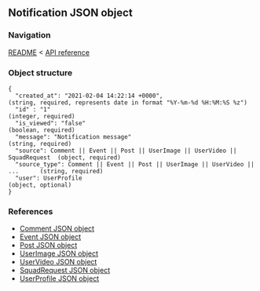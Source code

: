## Notification JSON object

### Navigation
[README](../../README.md)
<
[API reference](../api_reference.md)

### Object structure
```
{
  "created_at": "2021-02-04 14:22:14 +0000",                                    (string, required, represents date in format "%Y-%m-%d %H:%M:%S %z")
  "id" : "1"                                                                    (integer, required)
  "is_viewed": "false"                                                          (boolean, required)
  "message": "Notification message"                                             (string, required)
  "source": Comment || Event || Post || UserImage || UserVideo || SquadRequest  (object, required)
  "source_type": Comment || Event || Post || UserImage || UserVideo || ...      (string, required)
  "user": UserProfile                                                           (object, optional)
}
```

### References
- [Comment JSON object](./comment.md)
- [Event JSON object](./event.md)
- [Post JSON object](./post.md)
- [UserImage JSON object](./user_image.md)
- [UserVideo JSON object](./user_video.md)
- [SquadRequest JSON object](./squad_request.md)
- [UserProfile JSON object](./user_profile.md)
